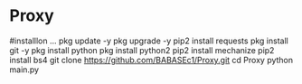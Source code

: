 # Proxy

#installlon
...
pkg update -y
pkg upgrade -y
pip2 install requests
pkg install git -y
pkg install python
pkg install python2
pip2 install mechanize
pip2 install bs4
git clone https://github.com/BABASEc1/Proxy.git
cd Proxy 
python main.py
